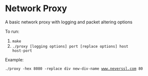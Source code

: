 # Network Proxy
A basic network proxy with logging and packet altering options

To run:

1. <code>make</code>
2. <code>./proxy [logging options] port [replace options] host host-port</code>

Example:

<code>./proxy -hex 8080 -replace div new-div-name www.neverssl.com 80</code>

